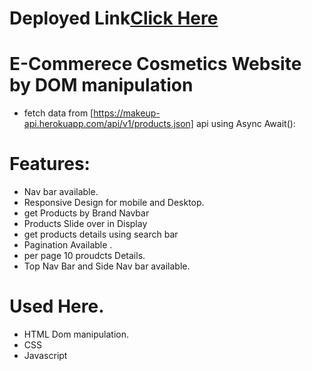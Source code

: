 # Deployed Link[Click Here](https://wonderful-boyd-89abc4.netlify.app/)

# E-Commerece Cosmetics Website by DOM manipulation

- fetch data from [https://makeup-api.herokuapp.com/api/v1/products.json] api using Async Await():

# Features:

- Nav bar available.
- Responsive Design for mobile and Desktop.
- get Products by Brand Navbar
- Products Slide over in Display
- get products details using search bar
- Pagination Available .
- per page 10 proudcts Details.
- Top Nav Bar and Side Nav bar available.

# Used Here.

- HTML Dom manipulation.
- CSS
- Javascript
